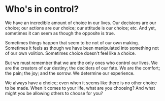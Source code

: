 # Who's in control?

We have an incredible amount of choice in our lives. Our decisions are our choice; our actions are our choice; our attitude is our choice; etc. And yet, sometimes it can seem as though the opposite is true.

Sometimes things happen that seem to be not of our own making. Sometimes it feels as though we have been manipulated into something not of our own volition. Sometimes choice doesn't feel like a choice.

But we must remember that we are the only ones who control our lives. We are the creators of our destiny; the deciders of our fate. We are the comfort; the pain; the joy; and the sorrow. We determine our experience.

We always have a choice; even when it seems like there is no other choice to be made. When it comes to your life, what are you choosing? And what might you be allowing others to choose for you?
